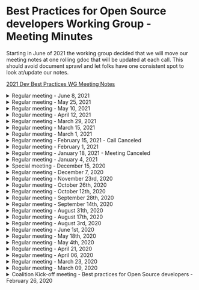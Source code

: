 # Best Practices for Open Source developers Working Group - Meeting Minutes

Starting in June of 2021 the working group decided that we will move our meeting notes at one rolling gdoc that will be updated at each call. This should avoid document sprawl and let folks have one consistent spot to look at/update our notes.

[2021 Dev Best Practices WG Meeting Notes](https://docs.google.com/document/d/1sJhaZxG_9Wb2Sg6a4KxqnIvo_to5OkhMkbBk_7UqtEc/edit#)

<details>
Archived Notes
 <summary>Regular meeting - June 8, 2021</summary>

## Live Meeting Notes

<https://docs.google.com/document/d/1uadzULCR-l9JGVPeFM8uGK0AMsAimBnlC9CGfA9s4Ww/edit>

## Intro

- New members on the call this week?

## New Meeting Day & time

We now meet every other Tuesday at 10 AM ET (2PM UTC) starting May 25, 2021. The calendar invite has been updated to reflect the new day/time.

## Quick status on in-flight projects - (~2min each)

### Fundamentals course

<https://courses.edx.org/courses/course-v1:LinuxFoundationX+LFD106x+3T2020/course/>

- course updates desired annually to 1.5 years
- desire to convert from gdoc to markdown (having some opportunities

### SKF

<https://www.securityknowledgeframework.org/>

### CII Best Practices badge project

<https://bestpractices.coreinfrastructure.org/en>

### Inventory project (CRE)

<https://owasp.org/www-project-integration-standards/>
<https://docs.google.com/presentation/d/16R84qeu9Lvvt4lrSG0dymHgTjqAEzB2XJIsDi4JCHr4/edit#slide=id.p>

-

### Scorecards

<https://github.com/ossf/scorecard>

## Synchronizing Group Efforts

Conversation around next projects

- Our opinionated list of good practices and tools for devs
- How can we provide advise to Maintainers on how to make upgrades easier

## Recording

TBD

</details>

<details>
<summary>Regular meeting - May 25, 2021</summary>

## Live Meeting Notes

<https://docs.google.com/document/d/1Nh4LjoqFYHAvB2xEKahYOD6zKUVmDN_NkpP8R2lIA7A/edit>#

## Intro

- New members on the call this week?

## New Meeting Day & time

We now meet every other Tuesday at 10 AM ET (2PM UTC) starting May 25, 2021. The calendar invite has been updated to reflect the new day/time.

## Quick status on in-flight projects - (~2min each)

### Fundamentals course

<https://courses.edx.org/courses/course-v1:LinuxFoundationX+LFD106x+3T2020/course/>

- course updates desired annually to 1.5 years
- desire to convert from gdoc to markdown (having some opportunities

### SKF

<https://www.securityknowledgeframework.org/>

### CII Best Practices badge project

<https://bestpractices.coreinfrastructure.org/en>

### Inventory project (CRE)

<https://owasp.org/www-project-integration-standards/>
<https://docs.google.com/presentation/d/16R84qeu9Lvvt4lrSG0dymHgTjqAEzB2XJIsDi4JCHr4/edit#slide=id.p>

-

### Scorecards

<https://github.com/ossf/scorecard>

## Synchronizing Group Efforts

Resources -

- <http://people.redhat.com/crrobins/DevBestPractice-RefArch.pdf>
- <https://jamboard.google.com/d/1rpCIykiwrjFG-wvvyVg4YyMwP4RZI6txOWu3ociTOXo/viewer?f=0>
- <http://people.redhat.com/crrobins/Dev_Best_Practices_Drawings.pdf>

Conversation around next projects

- Talked through desire of group to craft some actionable good practices
- How can we provide advise to Maintainers on how to make upgrades easier

## Recording

TBD

</details>

<details>
<summary>Regular meeting - May 10, 2021</summary>

## Live Meeting Notes

<https://docs.google.com/document/d/1c3HYr0ARjqK3qBCVBkkN-buZsD5KMpQc_dRhPa93Big/edit>#

## Intro

- New members on the call this week?

## Please Vote

Seeking to move meeting to a better time, please vote: <https://doodle.com/poll/xxh6ykwx23icqzrc>

## Quick status on in-flight projects - (~2min each)

### Fundamentals course

<https://courses.edx.org/courses/course-v1:LinuxFoundationX+LFD106x+3T2020/course/>

- course updates desired annually to 1.5 years
- desire to convert from gdoc to markdown (having some opportunities

### SKF

<https://www.securityknowledgeframework.org/>

### CII Best Practices badge project

<https://bestpractices.coreinfrastructure.org/en>

### Inventory project (CRE)

<https://owasp.org/www-project-integration-standards/>
<https://docs.google.com/presentation/d/16R84qeu9Lvvt4lrSG0dymHgTjqAEzB2XJIsDi4JCHr4/edit#slide=id.p>

-

### Scorecards

<https://github.com/ossf/scorecard>

## Synchronizing Group Efforts

Resources -

- <http://people.redhat.com/crrobins/DevBestPractice-RefArch.pdf>
- <https://jamboard.google.com/d/1rpCIykiwrjFG-wvvyVg4YyMwP4RZI6txOWu3ociTOXo/viewer?f=0>
- <http://people.redhat.com/crrobins/Dev_Best_Practices_Drawings.pdf>

Conversation around next projects

- Talked through desire of group to craft some actionable good practices
- How can we provide advise to Maintainers on how to make upgrades easier

## Recording

TBD

</details>

<details>
<summary>Regular meeting - April 12, 2021</summary>

## Live Meeting Notes

<https://docs.google.com/document/d/1P6TtTkbtSBLfdjlYWDS4c6EQi_1yTuxqEJyNcBHvrjY/edit#heading=h.f4s78jj8txih>

## Intro

- New members on the call this week?

## Quick status on in-flight projects - (~2min each)

### Fundamentals course

<https://courses.edx.org/courses/course-v1:LinuxFoundationX+LFD106x+3T2020/course/>

- course updates desired annually to 1.5 years
- desire to convert from gdoc to markdown (having some opportunities

### SKF

<https://www.securityknowledgeframework.org/>

### CII Best Practices badge project

<https://bestpractices.coreinfrastructure.org/en>

### Inventory project (CRE)

<https://owasp.org/www-project-integration-standards/>
<https://docs.google.com/presentation/d/16R84qeu9Lvvt4lrSG0dymHgTjqAEzB2XJIsDi4JCHr4/edit#slide=id.p>

-

### Scorecards

<https://github.com/ossf/scorecard>

## Synchronizing Group Efforts

Resources -

- <http://people.redhat.com/crrobins/DevBestPractice-RefArch.pdf>
- <https://jamboard.google.com/d/1rpCIykiwrjFG-wvvyVg4YyMwP4RZI6txOWu3ociTOXo/viewer?f=0>
- <http://people.redhat.com/crrobins/Dev_Best_Practices_Drawings.pdf>

Conversation around next projects

- Talked through desire of group to craft some actionable good practices
- How can we provide advise to Maintainers on how to make upgrades easier

## Recording

TBD

</details>

<details>
<summary>Regular meeting - March 29, 2021</summary>

## Live Meeting Notes

<https://docs.google.com/document/d/1yNd8n5edZARxZ2dRWSG-0Z03dEOKdLruiIJSvgMTou4/edit#heading=h.f4s78jj8txih>

## Intro

- New members on the call this week?

## Quick status on in-flight projects - (~2min each)

### Fundamentals course

<https://courses.edx.org/courses/course-v1:LinuxFoundationX+LFD106x+3T2020/course/>

- course updates desired annually to 1.5 years
- desire to convert from gdoc to markdown (having some opportunities

### SKF

<https://www.securityknowledgeframework.org/>

### CII Best Practices badge project

<https://bestpractices.coreinfrastructure.org/en>

### Inventory project (CRE)

<https://owasp.org/www-project-integration-standards/>
<https://docs.google.com/presentation/d/16R84qeu9Lvvt4lrSG0dymHgTjqAEzB2XJIsDi4JCHr4/edit#slide=id.p>

-

### Scorecards

<https://github.com/ossf/scorecard>

## Synchronizing Group Efforts

Resources -

- <http://people.redhat.com/crrobins/DevBestPractice-RefArch.pdf>
- <https://jamboard.google.com/d/1rpCIykiwrjFG-wvvyVg4YyMwP4RZI6txOWu3ociTOXo/viewer?f=0>
- <http://people.redhat.com/crrobins/Dev_Best_Practices_Drawings.pdf>

Conversation around next projects

- Talked through desire of group to craft some actionable good practices
- How can we provide advise to Maintainers on how to make upgrades easier

## Recording

TBD

</details>

<details>
 <summary>Regular meeting - March 15, 2021 </summary>

## Live Meeting Notes

## Intro

- New members on the call this week?

## Quick status on in-flight projects - (~2min each)

### Fundamentals course

<https://courses.edx.org/courses/course-v1:LinuxFoundationX+LFD106x+3T2020/course/>

- course updates desired annually to 1.5 years
- desire to convert from gdoc to markdown (having some opportunities

### SKF

<https://www.securityknowledgeframework.org/>

### CII Best Practices badge project

<https://bestpractices.coreinfrastructure.org/en>

### Inventory project (CRE)

<https://owasp.org/www-project-integration-standards/>
<https://docs.google.com/presentation/d/16R84qeu9Lvvt4lrSG0dymHgTjqAEzB2XJIsDi4JCHr4/edit#slide=id.p>

-

### Scorecards

<https://github.com/ossf/scorecard>

## Synchronizing Group Efforts

Resources -

- <http://people.redhat.com/crrobins/DevBestPractice-RefArch.pdf>
- <https://jamboard.google.com/d/1rpCIykiwrjFG-wvvyVg4YyMwP4RZI6txOWu3ociTOXo/viewer?f=0>
- <http://people.redhat.com/crrobins/Dev_Best_Practices_Drawings.pdf>

Conversation around next projects

- Talked through desire of group to craft some actionable good practices
- How can we provide advise to Maintainers on how to make upgrades easier
- Could we take "Top X" from Stack Overflow and work on guidance to correct those things?

## Recording

TBD

</details>

<details>
 <summary>Regular meeting - March 1, 2021 </summary>

## Live Meeting Notes

<https://docs.google.com/document/d/1rT6YPFb6LnL1EaCo97gFLcj_QanIoAt-f_q8V8SZqJM/edit>

## Intro

- New members on the call this week?
- Brandon Caldwell

## Quick status on in-flight projects - (~2min each)

### Fundamentals course

<https://courses.edx.org/courses/course-v1:LinuxFoundationX+LFD106x+3T2020/course/>

- course updates desired annually to 1.5 years
- desire to convert from gdoc to markdown (having some opportunities

### SKF

<https://www.securityknowledgeframework.org/>

### CII Best Practices badge project

<https://bestpractices.coreinfrastructure.org/en>

### Inventory project (CRE)

<https://owasp.org/www-project-integration-standards/>
<https://docs.google.com/presentation/d/16R84qeu9Lvvt4lrSG0dymHgTjqAEzB2XJIsDi4JCHr4/edit#slide=id.p>

-

### Scorecards

<https://github.com/ossf/scorecard>

## Synchronizing Group Efforts

Resources -

- <http://people.redhat.com/crrobins/DevBestPractice-RefArch.pdf>
- <https://jamboard.google.com/d/1rpCIykiwrjFG-wvvyVg4YyMwP4RZI6txOWu3ociTOXo/viewer?f=0>
- <http://people.redhat.com/crrobins/Dev_Best_Practices_Drawings.pdf>

Conversation around next projects

- Talked through desire of group to craft some actionable good practices
- How can we provide advise to MAintainers on how to make upgrades easier
- Could we take "Top X" from Stack Overflow and work on guidance to correct those things?

## Recording

<https://zoom.us/rec/share/jGRUSBtJ1Jv7IE8Vvn8xRjAtMzfHjUHUZjaDH2k_TTWzeXXRXZpK6J1UPpy0hdzF.v5AMc6yj9XNpHD-T?startTime=1614614696000>

</details>

<details>
 <summary>Regular meeting - February 15, 2021 - Call Canceled</summary>

## Intro

- New members on the call this week?
-

## Quick status on in-flight projects - (~2min each)

### Fundamentals course

<https://courses.edx.org/courses/course-v1:LinuxFoundationX+LFD106x+3T2020/course/>

-

### SKF

<https://www.securityknowledgeframework.org/>

-

### CII Best Practices badge project

<https://bestpractices.coreinfrastructure.org/en>

-

### Inventory project (CRE)

<https://owasp.org/www-project-integration-standards/>
<https://docs.google.com/presentation/d/16R84qeu9Lvvt4lrSG0dymHgTjqAEzB2XJIsDi4JCHr4/edit#slide=id.p>

-

### Scorecards

<https://github.com/ossf/scorecard>

-

## Synchronizing Group Efforts

Resources -

- <http://people.redhat.com/crrobins/DevBestPractice-RefArch.pdf>
- <https://jamboard.google.com/d/1rpCIykiwrjFG-wvvyVg4YyMwP4RZI6txOWu3ociTOXo/viewer?f=0>
- <http://people.redhat.com/crrobins/Dev_Best_Practices_Drawings.pdf>

Conversation around diagrams

-
-
-

## Recording

N/A

</details>

<details>
 <summary>Regular meeting - February 1, 2021</summary>

## Intro

- New members on the call this week?
- Vinnod Anadan

## Quick status on in-flight projects - (~2min each)

### Fundamentals course

<https://courses.edx.org/courses/course-v1:LinuxFoundationX+LFD106x+3T2020/course/>

- need to convert google docs to markdown format....someday
- Seeking to do annual update/every year and a half
- @CRob talk to david w about RH training (and any others that have interesting materials)

### SKF

<https://www.securityknowledgeframework.org/>

- building feature for secure code review (CVEs, code snippets, etc). will have real examples in the near future. Xav will ping Glen to continue collaborating.

### CII Best Practices badge project

<https://bestpractices.coreinfrastructure.org/en>

- David posted email about longer-term project. Website runs on Rails5 due to library incompatibilities with Rails6. Working on conversion. Testing framework currently does not work (but most of the rest does).
- David notes "making updates hard is a security problem. how do we fix this?"
- We may want to pick this up as a future work item (simpler updates). We can provide advice, tooling, etc to help devs avoid getting in this spot. Dependabot and other tricks, guidance docs per language maybe? How do we address this from an SCA-perspective
- Dan L has two recent posts two posts <https://medium.com/swlh/the-dependency-jungle-841bd1c7bce0> & <https://dlorenc.medium.com/zombie-dependencies-77c34740a7a8>

### Inventory project (CRE)

<https://owasp.org/www-project-integration-standards/>
<https://docs.google.com/presentation/d/16R84qeu9Lvvt4lrSG0dymHgTjqAEzB2XJIsDi4JCHr4/edit#slide=id.p>

Update from CRE team - -"We just finished mapping the CREs (based on ASVS checks) to NIST SP800-53!
After analysing the result we concluded we need an intermediate layer of concepts to make mapping and maintenance easier, but also to make the inventory more organized. See the slides for details and examples. We also specified the mapping data model, as promised.
Currently we are adding the conceptual layers to the CRE mapping and then we can work with Glenn and Riccardo on importing and frontend work. In case we won't have a working demo next time we definitely can show you examples in the data of what it will look like using source data and mockups. We look forward to that."

### Scorecards

<https://github.com/ossf/scorecard>

- working with Envoy project to eval dependencies.
- questions on how to address best practices have come up..."how we we do crypto validation?", for example

## Synchronizing Group Efforts

Resources -

- <http://people.redhat.com/crrobins/DevBestPractice-RefArch.pdf>
- <https://jamboard.google.com/d/1rpCIykiwrjFG-wvvyVg4YyMwP4RZI6txOWu3ociTOXo/viewer?f=0>
- <http://people.redhat.com/crrobins/Dev_Best_Practices_Drawings.pdf>

Conversation around diagrams

- Page 3 - Move SKF & CII into Venn overlap fully
- @CRob to test out a few colours for diagram
- Page 2 - remove Inputs/Output for now and ask project leads to flesh out project info for publication to WG landing page
- Future Work Item - review desired requirements to endorse for OSS Devs with group. Provide guidance for MFA/2FA for Devs
- Page 5 - Personas - @CRob share Vuln. Disclosure person PPT with group for review.
- @ALL - review page 5 androvide notes on personas relevant to this WG, make suggestions for items to combine/not focus on, and personas to expand

## Recording

TBD

</details>

 <details>
 <summary>Regular meeting - January 18, 2021 - Meeting Canceled</summary>

## Intro

- New members on the call this week?
-

## Quick status on in-flight projects - (~2min each)

### Fundamentals course

<https://courses.edx.org/courses/course-v1:LinuxFoundationX+LFD106x+3T2020/course/>

-

### SKF

<https://www.securityknowledgeframework.org/>

-

### CII Best Practices badge project

<https://bestpractices.coreinfrastructure.org/en>

- Rails 5->6 update. "Making updates hard is a security problem"

### Inventory project (CRE)

<https://owasp.org/www-project-integration-standards/>
<https://docs.google.com/presentation/d/16R84qeu9Lvvt4lrSG0dymHgTjqAEzB2XJIsDi4JCHr4/edit#slide=id.p>
\*Instantiated the first batch of low level common requirements, based on the ASVS checks
• Linked these to the OWASP top 10
•85% Linking these to NIST SP800-53 rev.5. – as a donation to the community by the Software Improvement Group
We regard this NIST publication as a good source as it is authoritative and provides useful additional content, like optional countermeasures
such as purging a mobile device in case of a lockout. Approach:
• Starting with ASVS since it generally is most detailed, then tracing the most relevant paragraphs in NIST-800-53.
• Ignoring second-order relations (Related controls in NIST), as it creates a jungle of (circular) references that we are trying to simplify.
• Starting up: Mapping WSTG - self maintaining!
We are in the process of making the CRE-links with the OWASP Web Security Testing Guide the first self-maintaining mapping. The plan is to
add tags to the WSTG sources that our parse will use to keep the CRE mapping up to date all the time.
• Soon: importing in SKF and building first use case: Show CRE page based on CRE-ID.
• After that:
• Adding intelligence to the CRE parser that finds new (cross-) relations if new data is added by the community.
• More use cases, e.g. search, coverage mapping from standard to standard
• Setting up structure for native CRE browsing, using perspectives

### Scorecards

<https://github.com/ossf/scorecard>

-

## Synchronizing Group Efforts

Resources -

- <http://people.redhat.com/crrobins/DevBestPractice-RefArch.pdf>
- <https://jamboard.google.com/d/1rpCIykiwrjFG-wvvyVg4YyMwP4RZI6txOWu3ociTOXo/viewer?f=0>
- <http://people.redhat.com/crrobins/Dev_Best_Practices_Drawings.pdf>

## Other subjects

-
-

## Recording

TBD

</details>

<details>

 <summary>Regular meeting - January 4, 2021</summary>

## Intro

- New members on the call this week?
- Jon Zeolla

## Quick status on in-flight projects - (~2min each)

### Fundamentals course

<https://courses.edx.org/courses/course-v1:LinuxFoundationX+LFD106x+3T2020/course/>

-

### SKF

<https://www.securityknowledgeframework.org/>

- up to 18 pis running the lab environment
- toying with idea of adding code reading skill to SKF (wants to check with CodeQL guys) - provide snippet, have learner ID vuln/coding flaw. doesn't seem hard to integrate. (Xav will check to see what is available)
  Glenn will be updated site cert laster this week

### CII Best Practices badge project

<https://bestpractices.coreinfrastructure.org/en>

- Updated stack (docker updates, etc)
  added small tweaks to criteria that were proposed ~Dec8; any last minute comments, please speak up now so they can be merged Thursday
  rebranding from CII to OpenSSF Best Practices Badge (costs involved)? If we do it, we'd like to do it just once. - <https://github.com/coreinfrastructure/best-practices-badge/issues/1515>

### Inventory project (CRE)

<https://docs.google.com/presentation/d/16R84qeu9Lvvt4lrSG0dymHgTjqAEzB2XJIsDi4JCHr4/edit#slide=id.p>

- Working on NIST 800-53 mappings
- OWASP testing guide up next
  Working with SKF to import to work to build the 1st use case
  DW - CRE needs a homepage (CRob agrees!!)

### Scorecards

<https://github.com/ossf/scorecard>

-

## Synchronizing Group Efforts

<http://people.redhat.com/crrobins/DevBestPractice-RefArch.pdf>
<https://jamboard.google.com/d/1rpCIykiwrjFG-wvvyVg4YyMwP4RZI6txOWu3ociTOXo/viewer?f=0>

- Review first draft of RefArch with whole WG
- Good round of comments, will continue to add information to diagram and refine. Artifact will be useful in explaining our group to ourselves and outsiders to help encourage participation in our projects and help developers get value out of our output.

## Other subjects

-
-

## Recording

TBD

</details>

<details>
<summary>Special meeting - December 15, 2020</summary>

Whiteboard diagram - <http://people.redhat.com/crrobins/DevBestPractice-RefArch.pdf>

## Attendees: CRob, David, Xav, Altaz

## Meeting Notes

Hit the record button? -- YUP
WG purpose - educate people, give training (hands on/how-to apply), consistent community-curated requirements list, leverage community initiatives to achieve these goals
Xav notes that reporting helps with adoption
WG README - <https://github.com/ossf/wg-best-practices-os-developers/blob/main/README.md>
Identify (CRE, standards), Learn (Fundamentals, OWASP SKF), Adopt (Badge (+Identify), Scorecards)
Next steps - gap assessment - what are we missing to hit our mission/vision, what technical gaps do we have, what requirement/standards are we missing?

## Recording

<http://people.redhat.com/crrobins/OpenSSF%20Dev%20Best%20Practices%20Reference%20Architecture%20JAD%20(2020-12-15%20at%2011_33%20GMT-8).mp4>

</details>

<details>
 <summary>Regular meeting - December 7, 2020</summary>

## Intro

- New members on the call this week?
- avalani (Altaz Valani)
- Magnus
- Todd Collum (Red Hat)
- Mark Bestavros (Red Hat)
- Ryan Ware (Intel)

## Quick status on in-flight projects - (~2min each)

### Fundamentals course

<https://courses.edx.org/courses/course-v1:LinuxFoundationX+LFD106x+3T2020/course/>

- Stats for Fundamentals of Developing Secure Software (as of 12/01) Courses:
- Secure Software Development: Requirements, Design, and Reuse (LFD104x) 508 registrants
- Secure Software Development: Implementation (LFD105x) 279 registrants
- Secure Software Development: Verification and More Specialized Topics (LFD106x) 253 registrants

### SKF

<https://www.securityknowledgeframework.org/>

- busy upgrading Docker environment - projects perhaps up to 200 simultaneous users spinning up labs
- using machine learning to automatically generate security requirements
- looking to work on editing next - "easy editor" mode to practice exploits & implementation of controls within labs
- Dan L asks if there are any estimates on potential on-going costs (Glenn is/will investigate

### CII Best Practices badge project

<https://bestpractices.coreinfrastructure.org/en>

- CII Best Practices Badge: 3526 Projects are now enrolled. For stats over time, see: <https://bestpractices.coreinfrastructure.org/en/project_stats>

### Inventory project

<https://docs.google.com/presentation/d/16R84qeu9Lvvt4lrSG0dymHgTjqAEzB2XJIsDi4JCHr4/edit#slide=id.p>

- Possible demo to WG
-

### Scorecards

<https://github.com/ossf/scorecard>

- daily cron file running each night with results published in json format.

## Synchronizing Group Efforts

- Group "Walking Around" Deck aka the Elevator Pitch (Slide 13 for diagram)
  <https://docs.google.com/presentation/d/16R84qeu9Lvvt4lrSG0dymHgTjqAEzB2XJIsDi4JCHr4/>
  Dan's Diagram -
  <https://docs.google.com/presentation/d/17ByjVMRWLg5_d3ICRLNC6bqQEkFX8_7xpQVkl7D8Q-0/edit#slide=id.p>

- Group Brainstorm on Connectivity of projects
  -- Altaz - how can we automate regs/frameworks
  -- DW - looking at badges/fundamentals do offer assurance/certification of practices
  -- SKF - can "attest" project/person completed labs
  -- DW - add to flow diagram (what is/should be moving between the elements)..not only add the WHAT, but add the HOW to it
  -- Glenn - "You are the whole circus, but it is only one clown" - would be good it ID where data is best hosted/created and source from there - reduces redundancy, allows focus on
  -- will create WG Reference Architecture - Dave W, Altaz, Dan L, CRob, and others to start to put the picture together of how all our parts interact

## Other subjects

-
-

## Recording

<https://github.zoom.us/recording/detail?meeting_id=32ZBQPHQShGrbxmmsX4uvg%3D%3D>

</details>

<details>
 <summary>Regular meeting - November 23rd, 2020</summary>

## Intro

- New members on the call this week?
- Frederico De Meo
- Rob van der Veer (CRE project)
- Sylvan Rigal (CRE project)

## Quick status on in-flight projects

### Fundamentals course

- Lots of interest & sign ups (100s of folks). DW will get #s for next time.
- DW can give access to the source google docs for anyone interested in "auditing" the class and seeing the materials

### SKF

- Improving labs (with help from a colleague). Trimming size down in size to make them quicker and more reliable.
- Working on github integration (next year task)
- Adding MOAR raspberry pis to improve capacity/performance. Curious to see Foundation's ability to finance tasks like this @CRob talk to TAC.
  - Dan L - plan for quarterly press releases. PR team locks doc ~2wks ahead.
    - @Glenn get "press release" text prepped and over to CRob to pass to PR team
- Ricco working on mapping user stories to SKF. Making a machine-learning model to perform the mapping & recommend requirements for ASGS reqs. Looking at 30-50 most used user stories for ASGS reqs.

### CII Best Practices badge project: which working group of the OSSF?

- TAC met and agreed with discussion between leads for Metrics & this working group. Dev Best Practices working group is cleared to assist curating/augmenting/improving the current CII Best Practices Badge project best practices. We'll coordinate with the Metrics team as they are ready to start advertising the badges as part of their reporting.
- Group discussion:

### Inventory project

- Working towards further integration with CRE & SKF. Has design that supports it. Will extend current SKF mappings with new standard.
- What is a good technical control to use (in email suggested PCI-DSS?) - NIST SSDF (<https://csrc.nist.gov/publications/detail/white-paper/2020/04/23/mitigating-risk-of-software-vulnerabilities-with-ssdf/final>), OWASP ASVS (<https://csrc.nist.gov/publications/detail/white-paper/2020/04/23/mitigating-risk-of-software-vulnerabilities-with-ssdf/final>), OWASP Project Proactive Controls (<https://owasp.org/www-project-proactive-controls/>), NIST 800-53 ( , NIST CSF (
- What are priority use cases for for interactions with database (ex url with cre id and get links to sources) DW - if I met criteria X, what other criteria might I also meet?
- hope to demonstrate to group next meeting

### Scorecards

- <https://github.com/ossf/scorecard>
- makes pass/fail binary decisions across these projects o assist in automation.
- setup to run cron jobs across an assortment of projects to watch trends over time (suggestions for additional projects or better detections welcome)
- hitting a boggle with github rate-limiting (would welcome suggestions to improve performance) - DW suggests splitting up jobs to run serially

## Synchronizing Group Efforts

- How do we want to move forward participating in the currently listed projects?
  -- DW what is missing in the best practices badge? would love feedback. how can we integrate the Scorecard with Badges?
  -- @CRob setup brainstorming doc to collect ideas on increasing awareness
  -- Attending calls with projects to walk through SFK/CRE/Badges
  -- assemble Conference list & assemble stock deck for presenting
  ---<https://docs.google.com/spreadsheets/d/1L_wvZlwgr3vEiaHDG31U4NnUq6IeIGDVrkIzhGlL0FQ/edit#gid=0>
  -- get Fredrico access to Slack
  -- Federico - have we considered approaching academia/researchers. how can we map human factors or computer functions to a mathematical function? (google "Science of Security" to see if this lines up with possibilities). There are some things that can be mathematically proven.
  -- how can this group help in looking at research/the cbk to assist in improving that research off

- How best can we serve the OSS developer community?
  -- Awareness of these projects?
  -- Synching of standards/requirements between projects?
  -- Documenting persons/user stories
  -- Other thoughts

## Other subjects

- DW met with Hyperledger Avalon project last week. They are in good shape and got a badge!! They will be providing some git issues for improvement
-

## Recording

Sadly, no one on call had perms to allow it - @CRob get that fixed for DW & myself

</details>

<details>
 <summary>Regular meeting - October 26th, 2020</summary>

## Intro

- New members on the call this week?
  Rob, Spyros, & Dan stopped by to talk about their projects

## Quick status on in-flight projects

### Fundamentals course

- in-flight for public release - STAY TUNED!
- wants to move to github in markdown post-release

### SKF

- major release out now! (yay!)
- glenn will be adding more network/compute capacity
- labs improvement in-flight (design secure coding function)
- needs help with github how it can ingest scoring data

### CII Best Practices badge project: which working group of the OSSF?

- no decision from TAC yet
- more projects getting badges
- some capacity issues around folks downloading data, implementing rate limit to help manage
- assurance case in badge app - why do we think this is secure - MITRE has reviewed recently and posted comments; they'd like the app to swap to MITRE notation

### Inventory project

- Common Requirement Enumerator (CRE)
  <https://owasp.org/www-project-integration-standards/>
- david expressed interest
- glenn invited them to our call - Rob & Spyros
- OWASP integration standard project - -create inventory to link standards together
- Setup meeting next week to talk about data formats (SKF & CRE has mutual interest). envision a service/url that can be used to route content linked to particular topic
- Spryos working on POC
- Currently maintaining links in spreadsheet & using python script to convert to YAML to validate vs. JSON schema & puts valid items into github. github action links PR & provides basic REST API
- David W ? - what about standard overlap/relations but not exactly the same? how will that be handled? DW - we should assume they are related, but not subsets/supersets of each other. Rob - want to learn about requirements at this point & provide data - future item to work on

(Rob is co-lead of this and also works on SAMM)

## Other subjects

- Dan Lorenc to present on [Open Source Scorecards](https://github.com/dlorenc/scorecard) if it makes sense to work on as part of this group.
  <https://github.com/dlorenc/scorecard>

- wants to distill CII best practices & dashboards project to find requirements that can be defined and automated
- understands some items are not automatable
- using cii api to check/validate data
- desires a place to talk about what best practice are & discuss (sounds like Dan found the place!)
- Glenn ? - where can this be run - cli for now, can be run ...daily..and save results or done on the fly
- Daveid W ? - are queries in parallel - yes & caches github queries for rate limiting
- Daveid W ? - badges has some tools and are collecting some of this info, think about where best places to run checks would be
- Dan L -wants to make it finer-grain in the future and focus on specific languages
- David W ? - we should setup a subset meeting to go over checking/tests of each tools to see overlap & opportunities
- David W ? - is this github only? gitlab, etc? - Dan L- is open to the idea in the future
- David W ? - suggests talking to the Chaos folks...they have some tooling in this space too. He can help broker convo

## Recording

[Meeting recording](https://github.zoom.us/rec/play/Dw-FA9xZotcX09hSBp-EfLCna3Yi5raNgHThv6VmSXISmsJlBSXjyE2FGN1XgmEx0FBAWoXVonL21aG3.CRLFuuL-NQeO9STQ?continueMode=true)

</details>

 <details>
 <summary>Regular meeting - October 12th, 2020</summary>

## Intro

- No new members on the call this week

## Quick status on in-flight projects

### Fundamentals course

- 3 classes have been converted to EdX (content being broken up to smaller pieces)
- David reviewing & has taken all 3 classes
  -- minor formatting/typo changes being corrected
- Email david to get into beta test (goes live in one week)
- Could create github repo to collect feedback on future classes & submit issues
- Desire not to have constant stream of new content, desire for some form of period updates/review

### SKF

- Met with xavier on codeql integrations & how to coordinate requirements & how to add codeql into labs. Xavier hope to have an update on status later today
- Team is fixing last bugs. can use skf as an anonymous user, now working on polishing
- Planning on release later this week (has generic codeql template or if xav's efforts get integrated)
- Feedback, questions, gitter channel for feedback
- For RFEs - create fork (all content is in markdown) & pr
  -- now that app is decoupled, even easier/fasater for updates (if WG wants to add prior to big release, look at dev branch) [currently big backlog, but going forward will be a smaller delta]
- Badging/scoring will be in future sprints
- Labs fixing vulns in editor & testing against labs, in-browser http-interceptor

### CII Best Practices badge project: which working group of the OSSF?

- David gave preso to TAC last week(since there are two groups interested in badges)
- WG's need to refine scope & present to TAC that hopefully will make things more clear.

### Inventory project

- Common Requirement Enumerator (CRE)
- OWASP has already been active in promoting it
- OWASP is working on MVP on structure of MVP
- Will add/replace with skf dataset
- Looking for requirements coverage (ASF, PCI, FedRAMP, etc)
- Gibson can report back with progress next WG call

## Other subjects

- Gibson - what timing should they consider for their release?
  -- Conversation about how end-user could actually get and deploy update
  -- David - would this be good to get into the press release that is coming out this week?
  ---David, Xavier, CRob agree this would be good to add in
  --- Press release should be frozen by oct15 (note to lindsay) to go out on oct28
  ---- @CRob contact lindsay to see if we can get into press release. @ Gibson to propose a few sentences for the release & provide access links

## Recording

[Meeting recording](https://github.zoom.us/rec/play/ryLKINNE83bMavNA_mYNfAjkQFcWUyNNk_D-Yc-Oh7EPchxxedABvHzNyL55KiVfS3Ry4R-jwwkABWsA.tCGvkrb6HeGiKoNK?continueMode=true&_x_zm_rtaid=adj_Bf8bSz2PFTsAxn_qbg.1603127971136.cef4507fbbd7e934ff492b003b76eeca&_x_zm_rhtaid=116)

</details>

<details>
 <summary>Regular meeting - September 28th, 2020</summary>

## Intro

- Rob Cuddy, from HCL Technologies

## Quick status on in-flight projects

### Fundamentals course

Things are on track. Content is frozen, conversion to EDX is in progress.
ETA is still end of October, it would be awesome, though November is more realistic.
We should have the sign up by the end of October.

**Early access possible?**

Certainly possible, David will ask: Yes, beta access 1w before the release.

**Cost?**

Free for taking the course. Fee for the certification? David will ask

### SKF

- UI: All the pages done.
- TODO: Design patterns
- TODO: CodeQL queries - Xavier to touch base with Glenn / Riccardo

## CII Best Practices badge project: which working group of the OSSF?

See <https://github.com/ossf/wg-best-practices-oss-developers/issues/23>

It doesn't easily fit into just one group. Focused on measuring projects, which fits perhaps better into the "Security threat" group. There should be one home, as a working group, but it's important to set up a collaboration between the 2 groups. Whichever WG is the home, both groups should be involved.

- Crob: feels strongly that it should be part of this group, to focus all developer-focused activities in one group.
- Bjorn agrees with Crob. It's def about the best practices. Fair point that the name confusion could be a problem if the CII Best Practices goes into another group than the Best Practices WG
- Dave + Pavel + Rob Cuddy votes for this group
- Xavier: Not a strong opinion but thinks it should belong to the other group. This WG is focused on the individual, that other is focused on the projects.
- Rob: Anything that can bring visibility on best practices to individuals is valuable

David will bring that to the other WG, and eventually bring it to the TAC

## Organization: Nominate new lead / co-lead?

CRob is volunteering

## Inventory project: Should we start?

<https://github.com/ossf/wg-best-practices-oss-developers/blob/main/docs/inventory.md>

- CRob: This group should have these resources. The integration part will def be more challenging and could come in a later phase.
- Rob: Connection to other tooling and categorization make a big difference. About ranking: loves that it comes from the actual user's perspective.
- When the inventory integrates with SAST tools within the IDE, do you get remediation advice associated? Depends on the tool itself, but yes.
- SKF intended also to consume the inventory. In the meantime, SKF can add other sources, waiting for the inventory to be live.

## Other subjects

- Xavier's zoom virtual background is from [Miyazakis's Spirited away](https://en.wikipedia.org/wiki/Spirited_Away), awesome movie highly recommended by this group.

</details>

<details>
 <summary>Regular meeting - September 14th, 2020</summary>

## Introduction of newcomers

## OWASP SKF Demo

Glenn made a demo of the Security Knowledge Framework. Comments and questions:

- The framework is open to external contributions. One can create new design patterns and enrich the framework
- **Can the entries be mapped to other requirements than ASVS / MASVS?** This working group intended to also deliver a unified requirements definition (The _Inventory_ project). Once done, this unified list would have been used for the mapping. This project has been paused because of lack of resources.
- Demo of the upcoming version available at <https://beta.securityknowledgeframework.org/>. Credentials are the same as for the current demo version
- **Do you have plans to add compliance requirements (e.g. NIST)** No plan, but the platform makes it easy to add requirements, and we want people to contribute.
- **Concrete next steps**:
- Login with ID providers (GitHub, GitLab, Google, Facebook, Twitter ...)
- Infrastructure for public instance
  - Remarks: this is not blocking the next release. We can release it with the current local deployment solution
- For the OSSF public announcement: Announce release, and announce plan to provide a public, community-powered instance.

## (Discussion of) proposal from David A. Wheeler

David A. Wheeler made the following proposal:

The OpenSSF is expected to have a press release at the end of October.
It would be very good to have a few concrete results to announce then.
If we want to meet that deadline, some things must happen quickly!

Several people have reviewed the course “Fundamentals of Developing Secure Software”,
with generally very positive comments. I have tried to respond to all
feedback (e.g., there's more about privacy, CORS, etc.).
If this course is to be released by the end of October,
the course content has to be frozen Sep 15, and this WG needs to
approve it as an OpenSSF result within a few days (final approval must
be known by the end of September, and the TAC and GB may need/want to weigh in).

On 2020-09-11 Glenn Ten Cate & David A. Wheeler spent considerable time discussing
OWASP SKF & the "Fundamentals..." course. They are very different;
the "Fundamentals" course covers basic fundamentals, while OWASP SKF includes
mechanisms to identify requirements & a set of labs. We discussed options for
integrating them more closely in the future, and have some ideas for doing that
long-term, but it would be risky to try to integrate them into a single
by the end of October. However, Glenn Ten Cate believes they can have a useful
capability by the end of October. Both agreed that the SKF labs, for example,
are an excellent complement to the "Fundamentals" material.

I propose that:

- This WG vote whether or not to approve releasing the
  “Fundamentals of Developing Secure Software” course as an OpenSSF course.
  The vote can be electronic; if desired here's a Doodle poll to do it:
  <https://doodle.com/poll/wkwgpzmbhmmgdy3f> . I propose a deadline of
  2020-09-17 23:00 Eastern Time (this upcoming Thursday).

  I also propose that:

- The OWASP SKF work be encouraged to be developed so that there will be
  a releasable version at the end of October (e.g., with enough
  labs that people can clearly see its utility). The WG would vote later
  (say in early October) on whether or not it's ready at that time.
  Of course this work could continue to be refined after that time.

## Actions

- [ ] All: Vote on the course
- [ ] Glenn: Cost estimation for the SKF public infra

</details>

<details>
 <summary>Regular meeting - August 31th, 2020</summary>

## Round table

We welcomed new members and made a quick round of introductions
Attendees: Bjoern Kimminich, Crob, Dave Russo, David Wheeler, Glenn Ten Cate, Riccardo Ten Cate, Dan Lorenc, Pavel Malinov, Xavier René-Corail

## Presentation of the working group

- Overview of the mission
- Overview of the 3 initial projects, and status
  - Inventory and community paused
  - Learning platform

## Presentation of the learning platform / SKF

Glenn and Riccardo presented the learning platform, the vision around it, the current status and the upcoming planned features.
We decided to run a 30min demo and Q&A during next meeting

## CII Best practices badge

David gave a presentation of the [CII Best practices badge](https://github.com/coreinfrastructure/best-practices-badge/blob/master/doc/cii-bp-badge-intro.pptx)

## Course draft

David is working on a course to be published on edx. Freeze date is middle of next month. Should be ready for Nov 3rd for an announcement of new releases from the OSSF.
Feedback welcome, send him an email to get access.

## Actions

- Glenn / Riccardo: Prepare a demo + walk through SKF (please no demo while driving the car Glenn)
- Glenn / David: Think about how the edx course (or similar others) can be "integrated" into the learning platform, contribute to the learning path, etc.
- All: reflect about the CII best practices badge and how it could help our projects. It was not originally in our vision to score the projects, but a badge could obviously contribute to the community effort. Another idea could be that the criteria could link to the respective entries in the learning platform?
- All: propose other ideas for next meeting's agenda

</details>

<details>
 <summary>Regular meeting - August 17th, 2020</summary>

## What happened since last meeting?

- Demo of the new SKF, with UI improvements.
  - On track to release a MVP end of this month

![New UI](./img/New-SKF-UI.png)

- Request for resources for the SKF cloud formally [documented](https://docs.google.com/spreadsheets/d/18hkrbXcDMpbrzAyFJCqXm0jKG9mZ4bQchf1RP9pCBOQ/edit#gid=361723822)
  - 120 dev hours for SKF
  - 180 dev hours for SKF-Labs
  - 8h / week for operations
- 2 candidates reached out to join the working group - intro discussions planned

## Coming next

- API endpoint that can be called for example from GitHub to get the learner achievement and display something on the GitHub profile
- Better structure the Juice shop labs: limit to the ones that have a tutorial
  - Adding tutorials to the ones without was discussed, but in some case it doesn't make sense, and there are not so many where it would make sense
- Add the possibility for the learner to contribute to the labs by opening a PR on the community instance

## Questions

- For the TAC:
  - Resources (see above)
  - Cloud provider preference for the hosting?
  - Should the project move under the OSSF GitHub org or can it stay under Glenn's personal ownership?
    - OWASP didn't previously force it to be under OWASP
  - So far SKF is an [OWASP project](https://owasp.org/www-project-security-knowledge-framework/). How will the OSSF promotion happen?
    - Logo, text on the SKF page?
    - Referencing the SKF project on the OSSF page?

## Actions

- [x] Raise these questions to the TAC (Maya) <https://github.com/ossf/tac/issues/19>

</details>

<details>
 <summary>Regular meeting - August 3rd, 2020</summary>

## What happened since last meeting?

### Organization

- Migration of the old OSSC repo to the new OSSF repo
- Who is the next group leader?
  - Elie originally volunteered but is no longer available
  - Rotating leader?

### Learning platform

- Good progress on the UI revamping: 99% of the UI is ready
- The API work is started
- Still on track for end of August
- There is already a placeholder for the CodeQL section of the labs

## Concerns / discussions

- When the project is not originated by the OSSF, but is an existing project that the OSSF contributes to, promotes ... will there be an ownership / license transfer of this project?
- Decide the preference for the deployment of the learning platform: k8s? on what cloud service?

## Actions

- [ ] Glenn: Prepare demo of the learning platform for next call
- [ ] Xavier: Invite members to the org and give appropriate permissions to the repo
- [ ] Glenn: Draft a plan for explaining resources needs (development and operations)
- [ ] Xavier: Raise the deployment question to the TAC
- [ ] Xavier: Keep the lead of the group for the coming weeks, until a better solution is found

</details>

<details>
 <summary>Regular meeting - June 1st, 2020</summary>
## What happened since last meeting?
**From last meeting**
- Glenn / Riccardo: Implementation of the Webhook solution in SKF, to see what is missing, what is working
- Sara: work on a list of tools easy to use for open source developers
- Xavier: Ping the GitHub learning lab team for a follow-up of the SKF discussion
  - They are ready to resume the discussions. Next steps: Xavier sets up a meeting.
</details>

<details>
 <summary>Regular meeting - May 18th, 2020</summary>

## What happened since last meeting?

- Glenn and Riccardo: Working on integrating SKF with Identity providers ==> possibility to sign up with GitHub.
- Progress on the Inventory format
- Learning Platform: Demo of a webhook for exercise providers to notify the learning platform that the learner has completed an exercise

## Concerns / discussions

### Learning Platform

- ❓ Decision on [Solution webhook](https://github.com/Open-Source-Security-Coalition/Best-Practices-for-OS-Developers/blob/master/learning-platform.md#solution-webhook) payload specification of the Learning Platform
  - ℹ️ Show/demo [implementation of webhook call in OWASP Juice Shop](https://github.com/bkimminich/pwning-juice-shop/blob/develop/appendix/integration.md#challenge-solution-webhook) for MVP
  - ❓ Discuss [MVP implementation idea on OWASP SKF side](https://github.com/Open-Source-Security-Coalition/Best-Practices-for-OS-Developers/issues/3) for MVP

**Decision for next steps:** Finish the MVP (sign-up with GitHub, webhook callback, and perhaps integration with GitHub user profile) before making a full demo to the other working groups.

### List of tools to re-use for the inventory

- Sara just received the SANS-curated list of tools for security and forwarded it, as it could serve as input within the inventory.
  - Seems to us very Network-oriented, and perhaps not for the Open Source developers who are learning how to write secure code
  - But they can be interesting to put in the inventory anyway as ways to test that your application is secure
- F5 is also preparing a list of tools
- OSS User stories for implementation of ASVS requirements <https://twitter.com/madplatt/status/1259874312846282754>

## Actions

- Glenn / Riccardo: Implementation of the Webhook solution in SKF, to see what is missing, what is working
- Sara: work on a list of tools easy to use for open source developers
- Xavier: Ping the GitHub learning lab team for a follow-up of the SKF discussion

</details>

<details>
  <summary>Regular meeting - May 4th, 2020</summary>

## What happened since last meeting?

- **Elie:** Deeper discussions wrt Inventory. Possibility to merge with a current OWASP project "Integration Standards". 2 meetings (on functional requirements, and on technical archi). First MVP could come in 1 month / 2 months.
- **Bjorn:** Proposal of payload that could be sent from an exercise to the learning platform, for the central progress tracking. Request for feedback sent. With the goal of get to a unified payload.
- **Xavier / Riccardo / Glenn:** Preliminary discussions with GitHub Learning Lab - They'll get back to us

## Concerns / discussions

- Discuss with other working groups.
- Sara / F5 willing to contribute to some projects. For example pulling vuln data and mapping to the inventory.
- What is the status on funding? We need money to fund projects, but also to hire people (community manager, operations for the learning platform ...)
- If we have this money right now, would it help progress on the learning platform?
  - Yes, we could definitely hire 1-2 more developers to build the features
- Community framework could also benefit from money?
  - We need to first build the 2 other projects
  - Also, we could leverage on the existing communities (SKF...) to build our community

## Actions

- [ ] Come up with a concrete list of questions to ask the other working groups
- [ ] Elie / Sara to have a call on the inventory to define collaboration opportunities
- [ ] Sara to sync with Hauwa about funding status

</details>

<details>
  <summary>Regular meeting - April 21, 2020</summary>

## What happened since the last meeting?

- Xavier: Started filling this repository and organizing.
  - ATTENTION POINT: The OKRs we discussed together were until June 2020. In order to put OKRs for end of 2020, I just extrapolated the ones we had, but we need to revisit them together to make sure we all agree with them
  - There is also a [project board](https://github.com/Open-Source-Security-Coalition/Best-Practices-for-OS-Developers/projects/1) where we can all track tasks and progress. You can either create a card on the fly, or create an issue and reference it in the project board.
- Xavier: :snail: I am late on setting up discussions with the GitHub Learning Lab team re: the integration in SKF.

## Discussion items

### OKRs

As indicated above, Xavier took the liberty to extend the OKRs to the end of the year. Let's review them

### SKF Checklist

Discussion around the [SKF checklist feature](https://www.youtube.com/watch?v=D5ExXEr-x-U) and its integration with GitHub projects

### Inventory User Stories

Discuss the User stories proposed by Elie

## Concerns

- **Working group leadership**. With the current COVID-19 situation, we are all struggling to sustain our normal productivity level, and it can be difficult to work on this group in addition to our normal duties. I recommend a more flexible approach than relying on a unique "leader / co-pilot" pair, for example at each meeting, the members who feel comfortable to lead the group during the 2 coming weeks volunteer.
- On the other hand, the group is actually delivering, and working well. Others are more interested in content, not in admin stuff. Proposal: Xavier and Elie are pilot / co-pilot for the time being.

## Actions

- Everyone: Flesh the OKRs with more concrete success measures
- Elie / Riccardo: Flesh the inventory user stories
- Elie: Give details about the Requirement id project and how it helps the inventory project
- Xavier: Set-up meeting with GH Learning Lab for the integration into SKF
- Xavier: (Once the inventory user stories are more detailed) Set up a meeting with the relevant GH experts to discuss chatbot integration

## Next meeting?

- Not possible at this time for Sara. Can we move it 1h later? Or same hour on Wednesday?
  - Decision: Go back to Mondays

</details>

<details>
  <summary>Regular meeting - April 06, 2020</summary>

## What happened since the last meeting?

- Xavier: Raised to the steering committee the concerns that we discussed last week. No solution yet, but just the acknowledgement that it’s being worked on
  - Neutrality wrt commercial tools: This is currently being worked on by the steering committee. They intend to write bylaws for the coalition.
  - We need contributors to develop, maintain and operate the learning platform.
    - The committee is also working on funding (which would allow us to hire)
    - Several members would like to allocate collaborators to work for the coalition
- Xavier: didn’t have time to work on the group collaboration tools as promised but a GitHub organisation has been created for the coalition, and for next meeting we’ll have a repo where we can store all our docs, and a board to follow-up on our tasks.
- Riccardo: Integration of OWASP Juice Shop into SKF
  - With SKF we basically have the MVP we want
  - We have a demo of integrating a new course platform
  - **Next:** Try to integrate the GitHub learning platform into SKF
- Bjorn:
  - Learning path demo in Juice shop - levels are unblocked one after the other
  - **Idea**: link the badges / progress report to projects / users on GitHub
    - Add a disclaimer that these badges just mean that you spent time on learning security, that you are “aware”, not that your project is more secure than another, or that you’re an expert.

## Concerns

- Do we have enough people / time in this working group to achieve our objectives?

## Actions

- Setup the Inventory user stories - _Elie_
  - _[https://docs.google.com/document/d/1GndQuUOUAARc7RmAH0oXmbcLb1vZw2g8cAznICAK3oc/edit#heading=h.tqyztji4w9if](https://docs.google.com/document/d/1GndQuUOUAARc7RmAH0oXmbcLb1vZw2g8cAznICAK3oc/edit#heading=h.tqyztji4w9if)_
- Understand other WG’s needs to be tackled in the Learning Platform and Inventory
- Assess what is missing in the community as information and knowledge, which shouldn’t be a deliverable for next meeting (this is a goal by itself)
- Meeting between GH and SKF in order to identify how the integration could be done -_Xavier, Riccardo_
- Discuss possible metrics to be linked to users in the learning platform - _Team_

## Next meeting?

- Some members from other working groups would like to contribute to this one too, and all meetings are at the same time. Can we find a slot on Tuesdays?
  - Tuesday same time works for everyone

</details>

<details>
  <summary>Regular meeting - March 23, 2020</summary>

## What happened since the last meeting?

- Xavier: Alignment with the Tooling Working Group
  - In our inventory project, there will be resources but also potentially tools. Once we start building this inventory, we’ll make sure to also get inputs from the Tooling WG.
  - As part of our learning platform, we value the tools that automatically run checks of the secure code practices in the Pull Requests, as they provide a “learning on the job” approach. This is a criteria that the Tooling WG will take into account when they create their tools inventory and decide which one to focus on.
- Björn: Learning Platform Ideas
  - see [https://docs.google.com/document/d/1KQ8bT87A0X2wJ9GNwSOz7nJwSK70symA4hs-nFLw8dE/edit](https://docs.google.com/document/d/1KQ8bT87A0X2wJ9GNwSOz7nJwSK70symA4hs-nFLw8dE/edit)
  - Who will build the platform?
    - Take advantage of existing platforms?
      - Plug-in the existing courses (Juice, SKF labs, GitHub Learning Lab ...)
    - But it’s gonna be really hard to incorporate any course into an existing platform - It needs changing the API of the existing ones to match the contract that we need for the courses we want to plug in
    - Building the platform ourselves from scratch give us flexibility
  - Riccardo can contribute on the platform with the experience of SKF (reusable knowledge about deployment of the courses into Kubernetes cluster)
    - Not reuse the complete platform, but the core functionality can be reused. Good starting point for the platform.
  - **We need a dedicated development / ops resource to build and maintain this platform**
    - Open source projects with enough contributors.
    - The coalition companies could take up the challenge to contribute and maintain this project
    - We should also reach out to the open source community
    - Start with a core (from coalition companies) and then reach out to the community
    - Or we get funds and hire
    - And who will be the owner organisation of the project?
  - Liked the badge system, gives incentives to learner
    - Post MVP: integrate learning badges with security assessment badges on projects committed (something to signify learning vs real world application)
- Elie: Vulnerability Disclosure Cheat Sheet - Shared with the Vulnerability Disclosure WG, waiting for feedback from their side.

## Concerns

- Involvement of “Companies” - Why commercial product focus and not Open Source?
  - Commercial products can work against us
  - We don’t want to compete with other companies, who will see us as a threat
  - Best case is that we can instead give visibility to these other companies if we integrate their tools into our offer
  - It would be easier if we focus on the open source projects - There are many of them
  - If we focus only on the integration of existing courses, then we won’t be seen as competition.
  - No commercial should be interested in building a meta-platform integrating the courses of their competitors, so the threat is not that big.
  - The platform must not be an OWASP project, and serve as a lead generator
  - It makes sense to start with only open source projects as part of the courses we plug in
- Neutrality of this working group - Leftover from last meeting
  - We don’t want to push forward or resell any type of product
  - At best open source, at least free for open source projects
  - Being discussed in Steering committee

## Actions

- Setup the collaboration environment (Drive Folder, Trello Board, anything else?) - _Xavier, Elie_
- Brainstorm the possible learning platform architecture
- Adapt the Learning platform stories and MVP to address the feedback and concerns discussed above (integration of only open source courses, start with integration of existing courses, ...)
- User stories for inventory
- Reach out plan (through students, social media, etc.)

## Next meeting?

- 2 weeks, this slot or 1h later

</details>

<details>
  <summary>Regular meeting - March 09, 2020</summary>

## Intro

- Welcome our newcomers - introductions
- FYI: the WG group leads will be convened towards the end of the week or early next week to share readouts from initial meetings, progress, and areas for improvement
- Anything else to add to the agenda?

## Working group story

I tried to recap the discussions from the kickoff meeting into a story that we could easily communicate to others, and to the outside world as part of the future coalition website. I would love your feedback to make it final.

[Powerpoint pres](https://github.com/Open-Source-Security-Coalition/Best-Practices-for-OS-Developers/blob/master/docs/Best-Practices-for-Open-Source-Developers-Story.pptx)

Feedback:

- How do we make this widely distributed? → The community project: Highlight this a bit more in the message
- This is more than the next awesome list, there is the community aspect and the learning path aspects

## Needs

_Discuss needs for each project (People, money, other working groups ...)_

- General
  - ...
- Inventory
  - **Community feedback and validation**
    - What is the inventory? Aggregation or references?
    - How do we make sure that it’s accepted by the community
  - **Prioritization criteria definition**
  - **Stepping back from the existing and create our own inventory with the important categories**
  - **Strong domain that others can reference**
  - **UX, Design and Marketing**
- Community
  - Community manager
  - Weekly content: technical writers
  - Community strategy
    - Increasing the overlap of existing communities (sec, dev)
    - Identify champions
- Learning platform
  - Alignment with Tooling working group to provide enforcement at the level of Pull Requests
  - Make sure to be integrated into the workflow people already have (IDE, Source control)
  - The rules should be available in one place as testing data for the tools
  - Different options for different learners (exercises, videos …)

## What companies should we invite?

Parties that I think should somewhat be involved:

1. Atlassian: <https://www.atlassian.com/software-development>
2. Portswigger
3. Redhat - They have blogs and documents everywhere
4. Unity: <https://github.com/UnityTech/unity-ssdlc>
5. Cisco
6. Veracode
7. Checkmarx
8. SecureCodeWarrior
9. Manicode
10. Security Journey

## What project(s) should we focus on?

- Inventory should start first -- Prioritize the content and tackle them step by step (agile?)
  - Learning platform can go hand in hand
  - Community should come later, once we have some material - But community strategy needs to start now

## Define OKRs

_What are our OKRs (end of June)?_

- MVP of the inventory
  - One collection of existing - prioritized
  - Gap analysis
- Community strategy is proposed
- Scoreboard
- Learning paths are proposed
  - One full example is ready

## Concerns

- Neutrality of this working group - Leave for next meeting

## Actions

- Define how this group is going to work together - _Xavier RC, Elie S_
- Define key players for the needs of this project - Everyone
- Create user stories for Inventory
- Create user stories for Learning Platform - _Björn, Glenn & Riccardo_
- Initiate conversation with the tooling WG and the Security of open source projects WG, at this stage to give them a heads-up about our on-going discussions and future needs. - _Xavier RC_
- Inventory of existing communities and of their strategies (e.g. OWASP, GitHub)

## Next meeting?

- In 2 weeks - Monday 23, March

</details>

<details>
  <summary>Coalition Kick-off meeting - Best practices for Open Source developers - February 26, 2020</summary>

## Background

For each working group you’re interested in, consider these questions in advance of the meeting. Please come to the meeting prepared to discuss with your respective working groups.

During the meeting, please use this as a tool to jumpstart your discussion and keep notes so that remote participants have visibility into discussions. This shared document lives in the Open Source Security Coalition Google drive for each working group.

Please note that at the end of this exercise, we will ask each working group to determine a group lead along with a designated co-pilot to help support the lead. Working groups can choose to rotate the group lead and co-pilot roles on a quarterly basis.

## Working Group Members

- Sara Boddy; F5 Labs [s.boddy@f5.com](mailto:s.boddy@f5.com)
- Mary Gardner; F5, CISO (to join periodically)
- Elie Saad [eliesaad7@gmail.com](mailto:eliesaad7@gmail.com) -- OWASP
- Xavier Rene-Corail xcorail@github.com
- Jennifer Fernick (to join future meetings) [jennifer.fernick@nccgroup.com](mailto:jennifer.fernick@nccgroup.com)
- Maya Kaczorowski (please add me to future meetings) [mayakacz@github.com](mailto:mayakacz@github.com)

## Questions

- What should be the overall objective for this working group? In other words, think of the objective as what do you hope this group will accomplish? Provide three specific objectives for this working group. What problem is this working group trying to solve?
  - Research to figure out what are the worst issues and write best practices for recommendations
    - Find the BHAGs + low hanging fruit, prioritize
  - Resources already available, but how to approach the OS developers? The problem is with the delivery of these resources to the developers
  - Secure coding and awareness training
    - Find luminaries in the community
      - Give them a voice
      - Let’s bring in Manicode
    - Continual update process to best practices
      - Where is this content going to live?
    - Others who are doing this @elie
      - Various OWASP projects
      - Unity
      - NCC
  - **Enforcement?**
    - Validation / testing tools ran on pull request?
      - **Recommended Tools:**
      -
      - Incentive / Gamification ideas (focused on learning)
    - Insecure flags on webpage?
  - JF: I would be interested in contributing to guidance documents and ideally integrating these with some kind of tooling (such as your mention of validation upon a PR)
  - JF: I think it can also be valuable to make recommendations on libraries to depend upon (and which are unvalidated/can pose upstream risk) - especially cryptographically
- What type of project work would help support this group’s objective? Provide three project ideas.
  - _Gamify, badging systems?_
    - _Needs a complete community strategy_
      - _Sara@F5 going to grab format from F5 DevCentral badging and VIP system_
    - _Our companies’ marketing resources should help_
    - Release schedule badges - code that’s updated is good!!!
    - Code signing?
  - _Run continuously in the PRs the security checks → allow developers to learn by example; regularly as well (weekly, monthly) to showcase the security level of the project._
  - _Learning platform to walk developers through secure code_
    - E.g. _[https://trendmicro.github.io/SecureCodingDojo/codereview101/](https://trendmicro.github.io/SecureCodingDojo/codereview101/)_
    -
  - _We need to go through the existing documents and knowledge and figure out how we combine that_
  - _We should talk to the tooling working group in order to use these tools in our enforcement / learning process_
  - _How do we bring attention?_
  - _Reach out to companies that are already working on building these resources, and merge into one_
- Think about the objectives the group identified above. Illustrate each objective with a concrete outcome or key result.
  - **_Inventory open source security problems (discovery and analysis), tools training that exists, etc. by June?_**
    - _[Trend Micro Secure Coding Dojo](https://owasp.trendmicro.com/public/index.html)_
  - _Best practices, recommended tools, etc._
    - _Inventory, know what people are using?_
      - _Community source this_
    - _By expertise level - something for newbies!_
    - _Get involved in early EDU, Girls Who Code, STEM schools, UW Cyber School?_
  - _Community & Gamification - **what by June?**_
    - Best practices for gamification and community within the open source community - what will work?!
      - Security score
      - Integration with enterprise tools
      - Managed/updated/not a garage project
      - Trusted Dev? Community voted expert?
      - Level of Expertise
      - VIP Program? (what value do they get out of this? Recognition value)
    - What tech do we need? Community platform? Auth? How much open source vs
      - Ops requirements and staff? Investment?
  - _Enforcement_
    - Tooling? “learning by example” process
    - Influence the tooling WG to include the requirements re: learning process
      - Feedback loops?
- Is there anything else to address?
- Who is your group leader? Who will serve as co-pilot?
  - Leader: Mary Gardner
  - CoPilot: Sara Boddy
    - Best practices and testing: Elie Saad
    - Community and gamification: Sara Boddy
  -
- When will this working group meet next? Please aim for dates within the next week.
  - Ops board? Kanban board. Trello?
    - Mary has resource that might help manage us (scrum master)
  - Sprint? Meet Monthly? (Sprinting might be too much structure for the OpenSource community)
  - **Always meet 1 week before steering committee.**

## Notes

Pull Request Template:

[ ] Parametrized query

[ ] Proper input sanitization occurred

Etc.

For requirements: ASVS -> Applications in general; MASVS -> Mobile

For threat modeling: PyTM, ThreatSpec

For code best practices: Proactive Controls, CheatSheet Series

For testing: WSTG -> Web; MSTG -> Mobile

- Community manager for animating the OS maintainers community should be dedicated
  - By June we’ll have the plan and strategy ready by June, and then we’ll derive the needs in terms of money, people, etc.
- Guidance for owners of packages, different from a standard contributor
  - Different according to the packages (those who are used in prod)
  - → these are different personas in the community strategy

</details>
